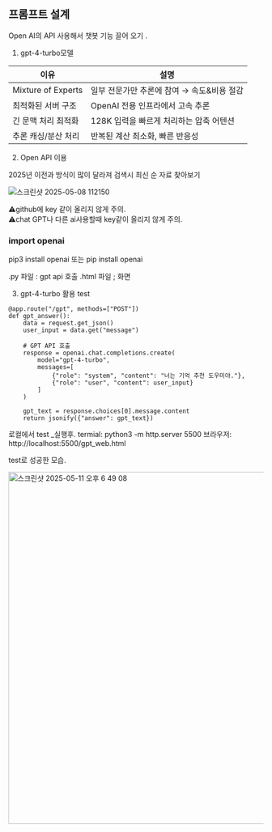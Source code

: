 
<h2>프롬프트 설계</h2>

 Open AI의 API 사용해서 챗봇 기능 끌어 오기 . 
 1. gpt-4-turbo모델
 
| 이유                 | 설명                        |
| ------------------ | ------------------------- |
| Mixture of Experts | 일부 전문가만 추론에 참여 → 속도&비용 절감 |
| 최적화된 서버 구조         | OpenAI 전용 인프라에서 고속 추론     |
| 긴 문맥 처리 최적화        | 128K 입력을 빠르게 처리하는 압축 어텐션  |
| 추론 캐싱/분산 처리        | 반복된 계산 최소화, 빠른 반응성        |

 
 2. Open API 이용

2025년 이전과 방식이 많이 달라져 검색시 최신 순 자료 찾아보기 


![스크린샷 2025-05-08 112150](https://github.com/user-attachments/assets/2a012653-4428-4108-b4d1-848891ba60d4)



⚠️github에 key 같이 올리지 않게 주의.  
⚠️chat GPT나 다른 ai사용할때 key같이 올리지 않게 주의. 



<h3>import openai</h3>

pip3 install openai 또는 pip install openai

.py 파일 : gpt api 호출
.html 파일 ; 화면


3. gpt-4-turbo 활용 test

~~~#api호출 코드
@app.route("/gpt", methods=["POST"])
def gpt_answer():
    data = request.get_json()
    user_input = data.get("message")

    # GPT API 호출
    response = openai.chat.completions.create(
        model="gpt-4-turbo",
        messages=[
            {"role": "system", "content": "너는 기억 추천 도우미야."},
            {"role": "user", "content": user_input}
        ]
    )

    gpt_text = response.choices[0].message.content
    return jsonify({"answer": gpt_text})
~~~

로컬에서 test _실행후.
termial: python3 -m http.server 5500
브라우저: http://localhost:5500/gpt_web.html 

test로 성공한 모습.

<img width="696" alt="스크린샷 2025-05-11 오후 6 49 08" src="https://github.com/user-attachments/assets/848d5216-5ebc-4139-b380-c13f9357d471" />



 


